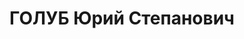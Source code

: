 ---
title: ГОЛУБ Юрий Степанович
description: "1915 р., смт Опішня Зіньківського р-ну Полтавської обл., українець,\
  \ із селян, освіта початкова. Проживав у смт Опішня. Курсант військового училища\
  \ м. Харків. \n  Заарештований 25 вересня 1937 р. Засуджений Військовою Колегією\
  \ Верховного Суду СРСР 10 жовтня 1937 р. за ст. ст. 54-8, 54-11 КК УРСР до розстрілу\
  \ з конфіскацією майна. Вирок виконано 10 грудня 1937 р. у м. Харків. \n  Реабілітований\
  \ Полтавською обласною прокуратурою 11 вересня 1997 р."
---